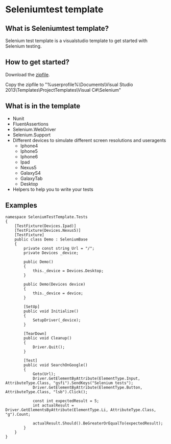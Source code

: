 Seleniumtest template
==============

## What is Seleniumtest template?

Selenium test template is a visualstudio template to get started with Selenium testing.

## How to get started?

Download the [zipfile](https://github.com/marcoippel/SeleniumTemplate/tree/master/Template).

Copy the zipfile to "%userprofile%\Documents\Visual Studio 2013\Templates\ProjectTemplates\Visual C#\Selenium"

## What is in the template
* Nunit
* FluentAssertions
* Selenium.WebDriver
* Selenium.Support
* Different devices to simulate different screen resolutions and useragents
  * Iphone4
  * Iphone5
  * Iphone6
  * Ipad
  * Nexus5
  * GalaxyS4
  * GalaxyTab
  * Desktop
* Helpers to help you to write your tests

## Examples

    namespace SeleniumTestTemplate.Tests
    {
        [TestFixture(Devices.Ipad)]
        [TestFixture(Devices.Nexus5)]
        [TestFixture]
        public class Demo : SeleniumBase
        {
            private const string Url = "/";
            private Devices _device;
    
            public Demo()
            {
                this._device = Devices.Desktop;
            }
    
            public Demo(Devices device)
            {
                this._device = device;
            }
            
            [SetUp]
            public void Initialize()
            {
                SetupDriver(_device);
            }
    
            [TearDown]
            public void Cleanup()
            {
                Driver.Quit();
            }
    
            [Test]
            public void SearchOnGoogle()
            {
                Goto(Url);
                Driver.GetElementByAttribute(ElementType.Input, AttributeType.Class, "gsfi").SendKeys("Selenium tests");
                Driver.GetElementByAttribute(ElementType.Button, AttributeType.Class, "lsb").Click();
    
                const int expectedResult = 5;
                int actualResult = Driver.GetElementsByAttribute(ElementType.Li, AttributeType.Class, "g").Count;
    
                actualResult.Should().BeGreaterOrEqualTo(expectedResult);
            }
        }
    }

